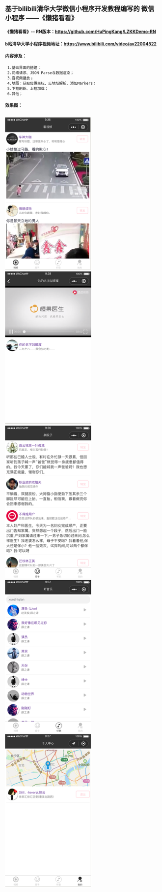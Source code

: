 ## 基于bilibili清华大学微信小程序开发教程编写的 微信小程序 ——《懒猪看看》

#### 《懒猪看看》-- RN版本：<https://github.com/HuPingKang/LZKKDemo-RN>
#### b站清华大学小程序视频地址：<https://www.bilibili.com/video/av22004522>

#### 内容涉及：
     1.基础界面的搭建；
     2.网络请求、JSON Parse与数据渲染；
     3.音视频播放；
     4.地图：获取位置坐标、反地址解析、添加Markers；
     5.下拉刷新、上拉加载；
     6.其他；

#### 效果图：
<h2 align"center">
<img src="/pics/1.png" width="280" height="496"/>
<img src="/pics/2.png" width="280" height="496"/>
<img src="/pics/3.png" width="280" height="496"/>
<img src="/pics/4.png" width="280" height="496"/>
<img src="/pics/5.png" width="280" height="496"/>
</h2>



